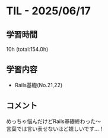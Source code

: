 # TIL - 2025/06/17

## 学習時間
10h (total:154.0h)

## 学習内容
- Rails基礎(No.21,22)

## コメント
めっちゃ悩んだけどRails基礎終わった〜<br> 
言葉では言い表せないほど嬉しいです…！

